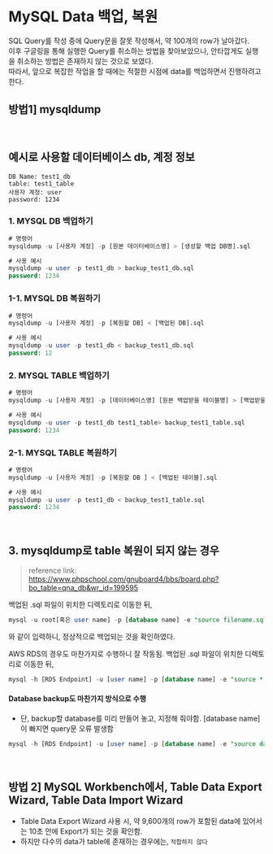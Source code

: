 # MySQL Data 백업, 복원

SQL Query를 작성 중에 Query문을 잘못 작성해서, 약 100개의 row가 날아갔다.   
이후 구글링을 통해 실행한 Query를 취소하는 방법을 찾아보았으나, 안타깝게도 실행을 취소하는 방법은 존재하지 않는 것으로 보였다.   
따라서, 앞으로 복잡한 작업을 할 때에는 적절한 시점에 data를 백업하면서 진행하려고 한다. 



## 방법1] mysqldump

<br>

## 예시로 사용할 데이터베이스 db, 계정 정보
```
DB Name: test1_db
table: test1_table
사용자 계정: user
password: 1234
```

### 1. MYSQL DB 백업하기
```SQL
# 명령어
mysqldump -u [사용자 계정] -p [원본 데이터베이스명] > [생성할 백업 DB명].sql

# 사용 예시
mysqldump -u user -p test1_db > backup_test1_db.sql
password: 1234
```

### 1-1. MYSQL DB 복원하기
```SQL
# 명령어
mysqldump -u [사용자 계정] -p [복원할 DB] < [백업된 DB].sql

# 사용 예시
mysqldump -u user -p test1_db < backup_test1_db.sql
password: 12
```

### 2. MYSQL TABLE 백업하기
```SQL
# 명령어
mysqldump -u [사용자 계정] -p [데이터베이스명] [원본 백업받을 테이블명] > [백업받을 테이블명].sql

# 사용 예시
mysqldump -u user -p test1_db test1_table> backup_test1_table.sql
password: 1234
```

### 2-1. MYSQL TABLE 복원하기
```SQL
# 명령어
mysqldump -u [사용자 계정] -p [복원할 DB ] < [백업된 테이블].sql

# 사용 예시
mysqldump -u user -p test1_db < backup_test1_table.sql
password: 1234
```

<br>



## 3. mysqldump로 table 복원이 되지 않는 경우

> reference link: https://www.phpschool.com/gnuboard4/bbs/board.php?bo_table=qna_db&wr_id=199595

백업된 .sql 파일이 위치한 디렉토리로 이동한 뒤, 

```sql
mysql -u root[혹은 user name] -p [database name] -e "source filename.sql"
```

와 같이 입력하니, 정상적으로 백업되는 것을 확인하였다.

AWS RDS의 경우도 마찬가지로 수행하니 잘 작동됨. 백업된 .sql 파일이 위치한 디렉토리로 이동한 뒤,

```sql
mysql -h [RDS Endpoint] -u [user name] -p [database name] -e "source *.sql"
```



#### Database backup도 마찬가지 방식으로 수행

* 단, backup할 database를 미리 만들어 놓고, 지정해 줘야함. [database name] 이 빠지면 query문 오류 발생함

```sql
mysql -h [RDS Endpoint] -u [user name] -p [database name] -e "source database.sql"
```



<br>



## 방법 2] MySQL Workbench에서, Table Data Export Wizard, Table Data Import Wizard
* Table Data Export Wizard 사용 시, 약 9,600개의 row가 포함된 data에 있어서는 10초 안에 Export가 되는 것을 확인함.
* 하지만 다수의 data가 table에 존재하는 경우에는, `적합하지 않다`




